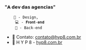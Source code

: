 #### "𝗔 𝗱𝗲𝘃 𝗱𝗮𝘀 𝗮𝗴𝗲𝗻𝗰𝗶𝗮𝘀"

```    
    🎨 - Design,
⠀⠀⠀ 💻 - 𝐅𝐫𝐨𝐧𝐭-𝐞𝐧𝐝
⠀⠀⠀ 🎲 - Back-end
``` 


- 🚀  Contato: <a target="_blank" href="mailto:hyp8tec@gmail.com">contato@hyp8.com.br</a>
- 👹                                    H Y P 8 - <a target="_blank" href="https://hyp8.com.br">hyp8.com.br</a>

